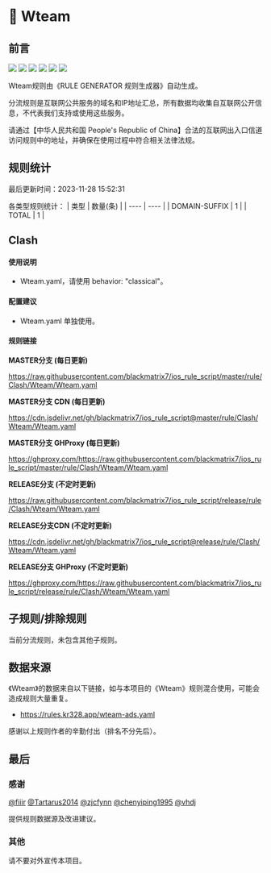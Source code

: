 # 🧸 Wteam

## 前言

![](https://shields.io/badge/-移除重复规则-ff69b4) ![](https://shields.io/badge/-DOMAIN与DOMAIN--SUFFIX合并-green) ![](https://shields.io/badge/-DOMAIN--SUFFIX间合并-critical) ![](https://shields.io/badge/-DOMAIN与DOMAIN--KEYWORD合并-9cf) ![](https://shields.io/badge/-DOMAIN--SUFFIX与DOMAIN--KEYWORD合并-blue) ![](https://shields.io/badge/-IP--CIDR(6)合并-blueviolet) 

Wteam规则由《RULE GENERATOR 规则生成器》自动生成。

分流规则是互联网公共服务的域名和IP地址汇总，所有数据均收集自互联网公开信息，不代表我们支持或使用这些服务。

请通过【中华人民共和国 People's Republic of China】合法的互联网出入口信道访问规则中的地址，并确保在使用过程中符合相关法律法规。

## 规则统计

最后更新时间：2023-11-28 15:52:31

各类型规则统计：
| 类型 | 数量(条)  | 
| ---- | ----  |
| DOMAIN-SUFFIX | 1  | 
| TOTAL | 1  | 


## Clash 

#### 使用说明
- Wteam.yaml，请使用 behavior: "classical"。

#### 配置建议
- Wteam.yaml 单独使用。

#### 规则链接
**MASTER分支 (每日更新)**

https://raw.githubusercontent.com/blackmatrix7/ios_rule_script/master/rule/Clash/Wteam/Wteam.yaml

**MASTER分支 CDN (每日更新)**

https://cdn.jsdelivr.net/gh/blackmatrix7/ios_rule_script@master/rule/Clash/Wteam/Wteam.yaml

**MASTER分支 GHProxy (每日更新)**

https://ghproxy.com/https://raw.githubusercontent.com/blackmatrix7/ios_rule_script/master/rule/Clash/Wteam/Wteam.yaml

**RELEASE分支 (不定时更新)**

https://raw.githubusercontent.com/blackmatrix7/ios_rule_script/release/rule/Clash/Wteam/Wteam.yaml

**RELEASE分支CDN (不定时更新)**

https://cdn.jsdelivr.net/gh/blackmatrix7/ios_rule_script@release/rule/Clash/Wteam/Wteam.yaml

**RELEASE分支 GHProxy (不定时更新)**

https://ghproxy.com/https://raw.githubusercontent.com/blackmatrix7/ios_rule_script/release/rule/Clash/Wteam/Wteam.yaml

## 子规则/排除规则


当前分流规则，未包含其他子规则。

## 数据来源

《Wteam》的数据来自以下链接，如与本项目的《Wteam》规则混合使用，可能会造成规则大量重复。

- https://rules.kr328.app/wteam-ads.yaml


感谢以上规则作者的辛勤付出（排名不分先后）。

## 最后

### 感谢

[@fiiir](https://github.com/fiiir) [@Tartarus2014](https://github.com/Tartarus2014) [@zjcfynn](https://github.com/zjcfynn) [@chenyiping1995](https://github.com/chenyiping1995) [@vhdj](https://github.com/vhdj)

提供规则数据源及改进建议。

### 其他

请不要对外宣传本项目。